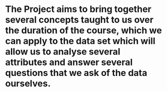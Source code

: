 # The Project aims to bring together several concepts taught to us over the duration of the course, which we can apply to the data set which will allow us to analyse several attributes and answer several questions that we ask of the data ourselves.
